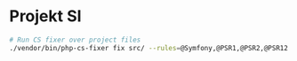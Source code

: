 
# Projekt SI

```bash
# Run CS fixer over project files
./vendor/bin/php-cs-fixer fix src/ --rules=@Symfony,@PSR1,@PSR2,@PSR12
```
